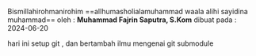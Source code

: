 Bismillahirohmanirohim 
==allhumasholialamuhammad waala alihi sayidina muhammad==
oleh : **Muhammad Fajrin Saputra, S.Kom** 
dibuat pada : 2024-06-20


hari ini setup git ,  dan bertambah ilmu mengenai git submodule



